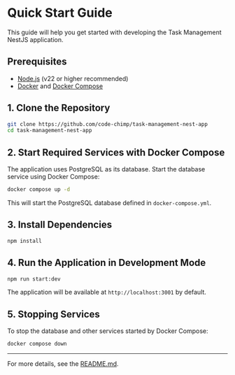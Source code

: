 # Quick Start Guide

This guide will help you get started with developing the Task Management NestJS application.

## Prerequisites
- [Node.js](https://nodejs.org/) (v22 or higher recommended)
- [Docker](https://www.docker.com/) and [Docker Compose](https://docs.docker.com/compose/)

## 1. Clone the Repository
```bash
git clone https://github.com/code-chimp/task-management-nest-app
cd task-management-nest-app
```

## 2. Start Required Services with Docker Compose
The application uses PostgreSQL as its database. Start the database service using Docker Compose:

```bash
docker compose up -d
```

This will start the PostgreSQL database defined in `docker-compose.yml`.

## 3. Install Dependencies
```bash
npm install
```

## 4. Run the Application in Development Mode
```bash
npm run start:dev
```

The application will be available at `http://localhost:3001` by default.

## 5. Stopping Services
To stop the database and other services started by Docker Compose:

```bash
docker compose down
```

---

For more details, see the [README.md](../README.md).
